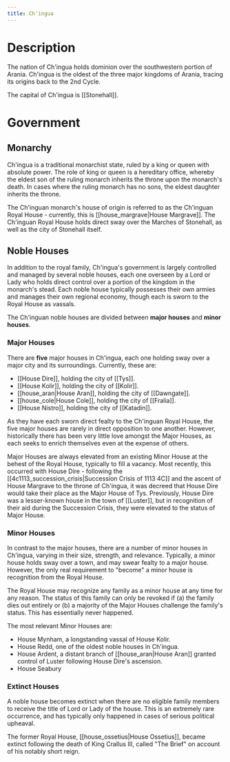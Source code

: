 ```yaml
---
title: Ch'ingua
---
```

# Description
The nation of Ch'ingua holds dominion over the southwestern portion of Arania. Ch'ingua is the oldest of the three major kingdoms of Arania, tracing its origins back to the 2nd Cycle. 

The capital of Ch'ingua is [[Stonehall]]. 

# Government
## Monarchy
Ch'ingua is a traditional monarchist state, ruled by a king or queen with absolute power. The role of king or queen is a hereditary office, whereby the eldest son of the ruling monarch inherits the throne upon the monarch's death. In cases where the ruling monarch has no sons, the eldest daughter inherits the throne. 

The Ch'inguan monarch's house of origin is referred to as the Ch'inguan Royal House - currently, this is [[house_margrave|House Margrave]]. The Ch'inguan Royal House holds direct sway over the Marches of Stonehall, as well as the city of Stonehall itself.
## Noble Houses
In addition to the royal family, Ch'ingua's government is largely controlled and managed by several noble houses, each one overseen by a Lord or Lady who holds direct control over a portion of the kingdom in the monarch's stead. Each noble house typically possesses their own armies and manages their own regional economy, though each is sworn to the Royal House as vassals. 

The Ch'inguan noble houses are divided between **major houses** and **minor houses**. 
### Major Houses
There are **five** major houses in Ch'ingua, each one holding sway over a major city and its surroundings. Currently, these are:
- [[House Dire]], holding the city of [[Tys]].
- [[House Kolir]], holding the city of [[Kolir]].
- [[house_aran|House Aran]], holding the city of [[Dawngate]].
- [[house_cole|House Cole]], holding the city of [[Fralia]].
- [[House Nistro]], holding the city of [[Katadin]].

As they have each sworn direct fealty to the Ch'inguan Royal House, the five major houses are rarely in direct opposition to one another. However, historically there has been very little love amongst the Major Houses, as each seeks to enrich themselves even at the expense of others. 

Major Houses are always elevated from an existing Minor House at the behest of the Royal House, typically to fill a vacancy. Most recently, this occurred with House Dire - following the [[4c1113_succession_crisis|Succession Crisis of 1113 4C]] and the ascent of House Margrave to the throne of Ch'ingua, it was decreed that House Dire would take their place as the Major House of Tys. Previously, House Dire was a lesser-known house in the town of [[Luster]], but in recognition of their aid during the Succession Crisis, they were elevated to the status of Major House. 
### Minor Houses
In contrast to the major houses, there are a number of minor houses in Ch'ingua, varying in their size, strength, and relevance. Typically, a minor house holds sway over a town, and may swear fealty to a major house. However, the only real requirement to "become" a minor house is recognition from the Royal House.

The Royal House may recognize any family as a minor house at any time for any reason. The status of this family can only be revoked if (a) the family dies out entirely or (b) a majority of the Major Houses challenge the family's status. This has essentially never happened. 

The most relevant Minor Houses are:
- House Mynham, a longstanding vassal of House Kolir. 
- House Redd, one of the oldest noble houses in Ch'ingua.
- House Ardent, a distant branch of [[house_aran|House Aran]] granted control of Luster following House Dire's ascension.
- House Seabury

### Extinct Houses
A noble house becomes extinct when there are no eligible family members to receive the title of Lord or Lady of the house. This is an extremely rare occurrence, and has typically only happened in cases of serious political upheaval. 

The former Royal House, [[house_ossetius|House Ossetius]], became extinct following the death of King Crallus III, called "The Brief" on account of his notably short reign. 